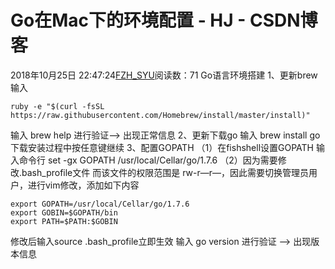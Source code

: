 # Go在Mac下的环境配置 - HJ - CSDN博客
2018年10月25日 22:47:24[FZH_SYU](https://me.csdn.net/feizaoSYUACM)阅读数：71
Go语言环境搭建
1、更新brew  输入
```
ruby -e "$(curl -fsSL https://raw.githubusercontent.com/Homebrew/install/master/install)"
```
输入 brew help 进行验证–>  出现正常信息
2、更新下载go  输入 brew install go   下载安装过程中按任意键继续
3、配置GOPATH
（1）在fishshell设置GOPATH 输入命令行 set -gx GOPATH /usr/local/Cellar/go/1.7.6
（2）因为需要修改.bash_profile文件 而该文件的权限范围是 rw-r—r—，因此需要切换管理员用户，进行vim修改，添加如下内容
```
export GOPATH=/usr/local/Cellar/go/1.7.6
export GOBIN=$GOPATH/bin
export PATH=$PATH:$GOBIN
```
修改后输入source .bash_profile立即生效    输入 go version 进行验证 —>  出现版本信息
